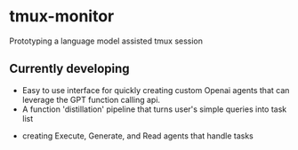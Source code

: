 # tmux-monitor

Prototyping a language model assisted tmux session

## Currently developing
* Easy to use interface for quickly creating custom Openai agents that can leverage the GPT function calling api.
* A function 'distillation' pipeline that turns user's simple queries into task list
- creating Execute, Generate, and Read agents that handle tasks

